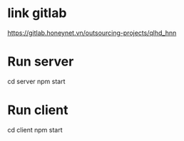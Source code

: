 # link gitlab

https://gitlab.honeynet.vn/outsourcing-projects/qlhd_hnn

# Run server

cd server
npm start

# Run client

cd client
npm start
